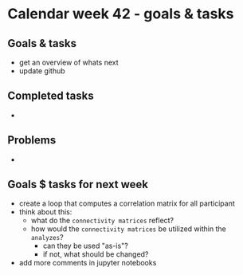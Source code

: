# Calendar week 42 - goals & tasks

## Goals & tasks
- get an overview of whats next
- update github

## Completed tasks
-

## Problems
-

## Goals $ tasks for next week
- create a loop that computes a correlation matrix for all participant
- think about this:
    - what do the `connectivity matrices` reflect? 
    -  how would the `connectivity matrices` be utilized within the `analyzes`?
        - can they be used "as-is"?
        - if not, what should be changed?
- add more comments in jupyter notebooks
